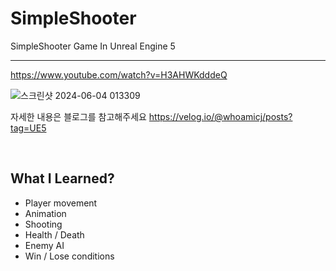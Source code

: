 # SimpleShooter
SimpleShooter Game In Unreal Engine 5

---

https://www.youtube.com/watch?v=H3AHWKdddeQ

![스크린샷 2024-06-04 013309](https://github.com/ChangJin-Lee/SimpleShooter/assets/54494793/97af0267-aa68-47c9-b58d-a9f5e28a815c)


자세한 내용은 블로그를 참고해주세요
https://velog.io/@whoamicj/posts?tag=UE5


</br>

## What I Learned?

- Player movement
- Animation
- Shooting
- Health / Death
- Enemy AI
- Win / Lose conditions

</br>
